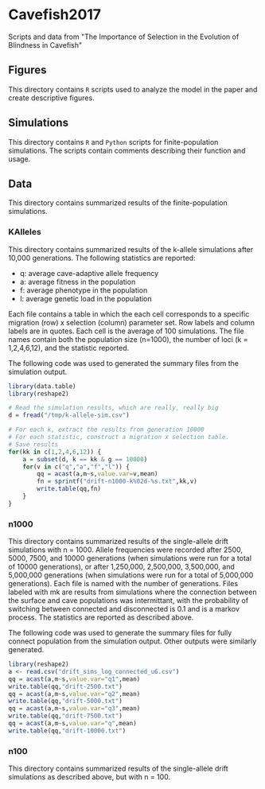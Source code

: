 # Cavefish2017
Scripts and data from "The Importance of Selection in the Evolution of Blindness in Cavefish"

## Figures

This directory contains `R` scripts used to analyze the model in the paper and create descriptive figures.

## Simulations

This directory contains `R` and `Python` scripts for finite-population simulations. The scripts contain comments describing their function and usage.

## Data

This directory contains summarized results of the finite-population simulations. 

### KAlleles

This directory contains summarized results of the k-allele simulations after 10,000 generations.
The following statistics are reported:

 * q: average cave-adaptive allele frequency
 * a: average fitness in the population
 * f: average phenotype in the population
 * l: average genetic load in the population

Each file contains a table in which the each cell corresponds to a specific migration (row) x selection (column) parameter set. Row labels and column labels are in quotes.
Each cell is the average of 100 simulations.
The file names contain both the population size (n=1000), the number of loci (k = 1,2,4,6,12),
and the statistic reported.

The following code was used to generated the summary files from the simulation output.

```R
library(data.table)
library(reshape2)

# Read the simulation results, which are really, really big
d = fread("/tmp/k-allele-sim.csv")

# For each k, extract the results from generation 10000
# For each statistic, construct a migration x selection table.
# Save results
for(kk in c(1,2,4,6,12)) {
	a = subset(d, k == kk & g == 10000)
	for(v in c("q","a","f","l")) {
		qq = acast(a,m~s,value.var=v,mean)
		fn = sprintf("drift-n1000-k%02d-%s.txt",kk,v)
		write.table(qq,fn)
	}
}
```

### n1000

This directory contains summarized results of the single-allele drift simulations with n = 1000. Allele frequencies were recorded after 2500, 5000, 7500, and 10000 generations (when simulations were run for a total of 10000 generations), or after 1,250,000, 2,500,000, 3,500,000, and 5,000,000 generations (when simulations were run for a total of 5,000,000 generations). Each file is named with the number of generations. Files labeled with mk are results from simulations where the connection between the surface and cave populations was intermittant, with the probability of switching between connected and disconnected is 0.1 and is a markov process. The statistics are reported as described above.

The following code was used to generate the summary files for fully connect population from the simulation output. Other outputs were similarly generated.

```R
library(reshape2)
a <- read.csv("drift_sims_log_connected_u6.csv")
qq = acast(a,m~s,value.var="q1",mean)
write.table(qq,"drift-2500.txt")
qq = acast(a,m~s,value.var="q2",mean)
write.table(qq,"drift-5000.txt")
qq = acast(a,m~s,value.var="q3",mean)
write.table(qq,"drift-7500.txt")
qq = acast(a,m~s,value.var="q",mean)
write.table(qq,"drift-10000.txt")
```

### n100

This directory contains summarized results of the single-allele drift simulations as described above, but with n = 100.
